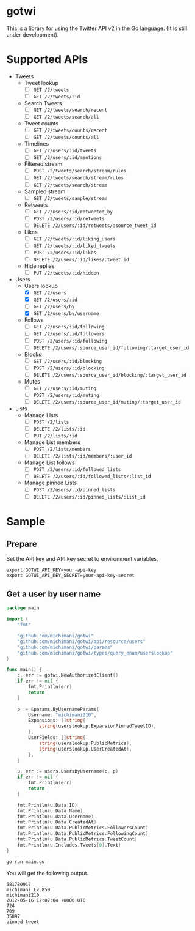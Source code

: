 gotwi
===

This is a library for using the Twitter API v2 in the Go language. (It is still under development).

# Supported APIs

- Tweets
  - Tweet lookup
    - [ ] `GET /2/tweets`
    - [ ] `GET /2/tweets/:id`
  - Search Tweets
    - [ ] `GET /2/tweets/search/recent`
    - [ ] `GET /2/tweets/search/all`
  - Tweet counts
    - [ ] `GET /2/tweets/counts/recent`
    - [ ] `GET /2/tweets/counts/all`
  - Timelines
    - [ ] `GET /2/users/:id/tweets`
    - [ ] `GET /2/users/:id/mentions` 
  - Filtered stream
    - [ ] `POST /2/tweets/search/stream/rules`
    - [ ] `GET /2/tweets/search/stream/rules`
    - [ ] `GET /2/tweets/search/stream`
  - Sampled stream
    - [ ] `GET /2/tweets/sample/stream`
  - Retweets
    - [ ] `GET /2/users/:id/retweeted_by`
    - [ ] `POST /2/users/:id/retweets`
    - [ ] `DELETE /2/users/:id/retweets/:source_tweet_id`
  - Likes
    - [ ] `GET /2/tweets/:id/liking_users`
    - [ ] `GET /2/tweets/:id/liked_tweets`
    - [ ] `POST /2/users/:id/likes`
    - [ ] `DELETE /2/users/:id/likes/:tweet_id`
  - Hide replies
    - [ ] `PUT /2/tweets/:id/hidden`
- Users
  - Users lookup
    - [x] `GET /2/users`
    - [x] `GET /2/users/:id`
    - [ ] `GET /2/users/by`
    - [x] `GET /2/users/by/username`
  - Follows
    - [ ] `GET /2/users/:id/following`
    - [ ] `GET /2/users/:id/followers`
    - [ ] `POST /2/users/:id/following`
    - [ ] `DELETE /2/users/:source_user_id/following/:target_user_id`
  - Blocks
    - [ ] `GET /2/users/:id/blocking`
    - [ ] `POST /2/users/:id/blocking`
    - [ ] `DELETE /2/users/:source_user_id/blocking/:target_user_id`
  - Mutes
    - [ ] `GET /2/users/:id/muting`
    - [ ] `POST /2/users/:id/muting`
    - [ ] `DELETE /2/users/:source_user_id/muting/:target_user_id`
- Lists
  - Manage Lists
    - [ ] `POST /2/lists`
    - [ ] `DELETE /2/lists/:id`
    - [ ] `PUT /2/lists/:id`
  - Manage List members
    - [ ] `POST /2/lists/members`
    - [ ] `DELETE /2/lists/:id/members/:user_id`
  - Manage List follows
    - [ ] `POST /2/users/:id/followed_lists`
    - [ ] `DELETE /2/users/:id/followed_lists/:list_id`
  - Manage pinned Lists
    - [ ] `POST /2/users/:id/pinned_lists`
    - [ ] `DELETE /2/users/:id/pinned_lists/:list_id`

# Sample

## Prepare

Set the API key and API key secret to environment variables.

```
export GOTWI_API_KEY=your-api-key
export GOTWI_API_KEY_SECRET=your-api-key-secret
```

## Get a user by user name

```go
package main

import (
	"fmt"

	"github.com/michimani/gotwi"
	"github.com/michimani/gotwi/api/resource/users"
	"github.com/michimani/gotwi/params"
	"github.com/michimani/gotwi/types/query_enum/userslookup"
)

func main() {
	c, err := gotwi.NewAuthorizedClient()
	if err != nil {
		fmt.Println(err)
		return
	}

	p := &params.ByUsernameParams{
		Username: "michimani210",
		Expansions: []string{
			string(userslookup.ExpansionPinnedTweetID),
		},
		UserFields: []string{
			string(userslookup.PublicMetrics),
			string(userslookup.UserCreatedAt),
		},
	}

	u, err := users.UsersByUsername(c, p)
	if err != nil {
		fmt.Println(err)
		return
	}

	fmt.Println(u.Data.ID)
	fmt.Println(u.Data.Name)
	fmt.Println(u.Data.Username)
	fmt.Println(u.Data.CreatedAt)
	fmt.Println(u.Data.PublicMetrics.FollowersCount)
	fmt.Println(u.Data.PublicMetrics.FollowingCount)
	fmt.Println(u.Data.PublicMetrics.TweetCount)
	fmt.Println(u.Includes.Tweets[0].Text)
}
```

```
go run main.go
```

You will get the following output.

```
581780917
michimani Lv.859
michimani210
2012-05-16 12:07:04 +0000 UTC
724
709
35097
pinned tweet
```